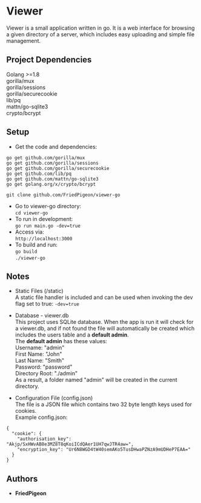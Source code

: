 # Viewer
Viewer is a small application written in go. It is a web interface for browsing a given directory of a server, which 
includes easy uploading and simple file management.

## Project Dependencies
Golang >=1.8  
gorilla/mux  
gorilla/sessions  
gorilla/securecookie  
lib/pq  
mattn/go-sqlite3  
crypto/bcrypt  

## Setup
* Get the code and dependencies:
```
go get github.com/gorilla/mux
go get github.com/gorilla/sessions
go get github.com/gorilla/securecookie
go get github.com/lib/pq
go get github.com/mattn/go-sqlite3
go get golang.org/x/crypto/bcrypt

git clone github.com/FriedPigeon/viewer-go
```
* Go to viewer-go directory:  
`cd viewer-go`
* To run in development:  
`go run main.go -dev=true`
* Access via:  
`http://localhost:3000`
* To build and run:  
`go build`  
`./viewer-go`

## Notes
* Static Files (/static)  
A static file handler is included and can be used when invoking the dev flag set to true: `-dev=true`

* Database - viewer.db  
This project uses SQLite database. When the app is run it will check for a viewer.db, and if not found the file will 
automatically be created which includes the users table and a **default admin**.  
The **default admin** has these values:  
Username: "admin"  
First Name: "John"  
Last Name: "Smith"  
Password: "password"  
Directory Root: "./admin"  
As a result, a folder named "admin" will be created in the current directory. 

* Configuration File (config.json)  
The file is a JSON file which contains two 32 byte length keys used for cookies.  
Example config.json:   
```
{
  "cookie": {
    "authorisation_key": "Akjp/SxHWvAB8e3MZ8T8qKoiICdQAer1UH7qwJTR4aw=",
    "encryption_key": "Ur6N8WGD4tW40semAKo5TusDHwaPZNzA9mUDHeP7EAA="
  }
}
```

## Authors
* **FriedPigeon**

